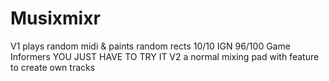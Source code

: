 # Musixmixr
V1 plays random midi & paints random rects
10/10 IGN
96/100 Game Informers
YOU JUST HAVE TO TRY IT
V2 a normal mixing pad with feature to create own tracks
